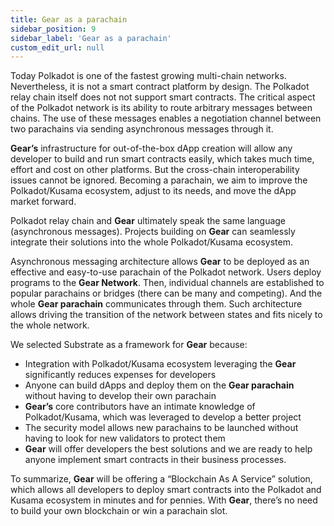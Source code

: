 ```yaml
---
title: Gear as a parachain
sidebar_position: 9
sidebar_label: 'Gear as a parachain'
custom_edit_url: null
---
```


Today Polkadot is one of the fastest growing multi-chain networks. Nevertheless, it is not a smart contract platform by design. The Polkadot relay chain itself does not not support smart contracts. The critical aspect of the Polkadot network is its ability to route arbitrary messages between chains. The use of these messages enables a negotiation channel between two parachains via sending asynchronous messages through it.

**Gear’s** infrastructure for out-of-the-box dApp creation will allow any developer to build and run smart contracts easily, which takes much time, effort and cost on other platforms. But the cross-chain interoperability issues cannot be ignored. Becoming a parachain, we aim to improve the Polkadot/Kusama ecosystem, adjust to its needs, and move the dApp market forward.

Polkadot relay chain and **Gear** ultimately speak the same language (asynchronous messages). Projects building on **Gear** can seamlessly integrate their solutions into the whole Polkadot/Kusama ecosystem.

Asynchronous messaging architecture allows **Gear** to be deployed as an effective and easy-to-use parachain of the Polkadot network. Users deploy programs to the **Gear Network**. Then, individual channels are established to popular parachains or bridges (there can be many and competing). And the whole **Gear parachain** communicates through them. Such architecture allows driving the transition of the network between states and fits nicely to the whole network.

We selected Substrate as a framework for **Gear** because:
- Integration with Polkadot/Kusama ecosystem leveraging the **Gear** significantly reduces expenses for developers
- Anyone can build dApps and deploy them on the **Gear parachain** without having to develop their own parachain
- **Gear’s** core contributors have an intimate knowledge of Polkadot/Kusama, which was leveraged to develop a better project
- The security model allows new parachains to be launched without having to look for new validators to protect them
- **Gear** will offer developers the best solutions and we are ready to help anyone implement smart contracts in their business processes.

To summarize, **Gear** will be offering a “Blockchain As A Service” solution, which allows all developers to deploy smart contracts into the Polkadot and Kusama ecosystem in minutes and for pennies. With **Gear**, there’s no need to build your own blockchain or win a parachain slot.
